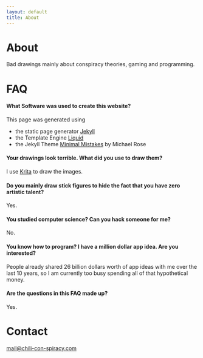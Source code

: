 ```yaml
---
layout: default
title: About
---
```


# About
Bad drawings mainly about conspiracy theories, gaming and programming.

# FAQ

#### What Software was used to create this website?
This page was generated using 
- the static page generator [Jekyll](https://jekyllrb.com/) 
- the Template Engine [Liquid](https://github.com/Shopify/liquid/wiki)
- the Jekyll Theme [Minimal Mistakes](https://mmistakes.github.io/minimal-mistakes/) by Michael Rose


#### Your drawings look terrible. What did you use to draw them?
I use [Krita](https://krita.org/en) to draw the images.

#### Do you mainly draw stick figures to hide the fact that you have zero artistic talent?
Yes.

#### You studied computer science? Can you hack someone for me?
No.

#### You know how to program? I have a million dollar app idea. Are you interested?
People already shared 26 billion dollars worth of app ideas with me over the last 10 years, so I am currently too busy spending all of that hypothetical money.

#### Are the questions in this FAQ made up?
Yes.

# Contact

<a href="mailto:mail@chili-con-spiracy.com">
    mail@chili-con-spiracy.com
</a>